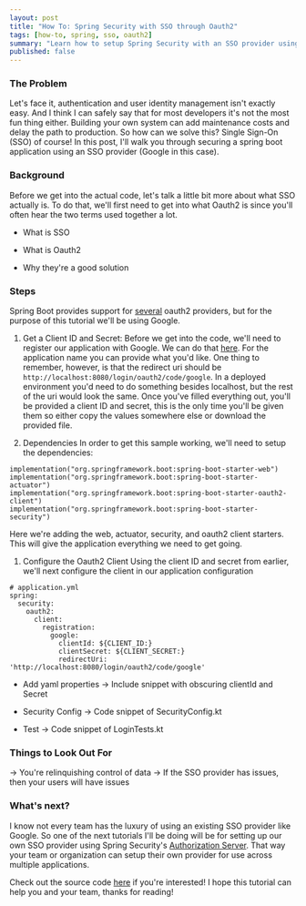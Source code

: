 ```yaml
---
layout: post
title: "How To: Spring Security with SSO through Oauth2"
tags: [how-to, spring, sso, oauth2]
summary: "Learn how to setup Spring Security with an SSO provider using Oauth2"
published: false
---
```


### The Problem
Let's face it, authentication and user identity management isn't exactly easy. And I think I can safely say that for most developers it's not the most fun thing either. Building your own system can add maintenance costs and delay the path to production. So how can we solve this? Single Sign-On (SSO) of course! In this post, I'll walk you through securing a spring boot application using an SSO provider (Google in this case).

### Background
Before we get into the actual code, let's talk a little bit more about what SSO actually is. To do that, we'll first need to get into what Oauth2 is since you'll often hear the two terms used together a lot. 
- What is SSO
- What is Oauth2

- Why they're a good solution

### Steps
Spring Boot provides support for [several](https://docs.spring.io/spring-boot/docs/current/reference/html/boot-features-security.html#boot-features-security-oauth2-common-providers) oauth2 providers, but for the purpose of this tutorial we'll be using Google.

1. Get a Client ID and Secret:
Before we get into the code, we'll need to register our application with Google. We can do that [here](https://developers.google.com/identity/sign-in/web/sign-in#before_you_begin). For the application name you can provide what you'd like. One thing to remember, however, is that the redirect uri should be `http://localhost:8080/login/oauth2/code/google`. In a deployed environment you'd need to do something besides localhost, but the rest of the uri would look the same. Once you've filled everything out, you'll be provided a client ID and secret, this is the only time you'll be given them so either copy the values somewhere else or download the provided file. 

1. Dependencies
In order to get this sample working, we'll need to setup the dependencies:

<pre><code style="language-kotlin">implementation("org.springframework.boot:spring-boot-starter-web")
implementation("org.springframework.boot:spring-boot-starter-actuator")
implementation("org.springframework.boot:spring-boot-starter-oauth2-client")
implementation("org.springframework.boot:spring-boot-starter-security")
</code></pre>

Here we're adding the web, actuator, security, and oauth2 client starters. This will give the application everything we need to get going.

1. Configure the Oauth2 Client
Using the client ID and secret from earlier, we'll next configure the client in our application configuration
<pre><code style="language-yaml"># application.yml
spring:
  security:
    oauth2:
      client:
        registration:
          google:
            clientId: ${CLIENT_ID:}
            clientSecret: ${CLIENT_SECRET:}
            redirectUri: 'http://localhost:8080/login/oauth2/code/google'
</code></pre>
- Add yaml properties
-> Include snippet with obscuring clientId and Secret

- Security Config
-> Code snippet of SecurityConfig.kt

- Test
-> Code snippet of LoginTests.kt

### Things to Look Out For
-> You're relinquishing control of data
-> If the SSO provider has issues, then your users will have issues

### What's next?
I know not every team has the luxury of using an existing SSO provider like Google. So one of the next tutorials I'll be doing will be for setting up our own SSO provider using Spring Security's [Authorization Server](https://docs.spring.io/spring-security-oauth2-boot/docs/current/reference/html/boot-features-security-oauth2-authorization-server.html). That way your team or organization can setup their own provider for use across multiple applications.

Check out the source code [here](https://github.com/lumberjackdev/spring-boot-google-sso) if you're interested! I hope this tutorial can help you and your team, thanks for reading!